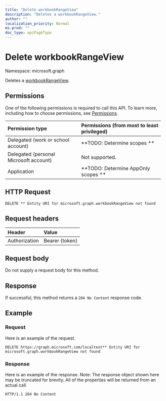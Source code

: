 ```yaml
---
title: "Delete workbookRangeView"
description: "Deletes a workbookRangeView."
author: ""
localization_priority: Normal
ms.prod: ""
doc_type: apiPageType
---
```


# Delete workbookRangeView

Namespace: microsoft.graph

Deletes a [workbookRangeView](../resources/workbookrangeview.md).

## Permissions
One of the following permissions is required to call this API. To learn more, including how to choose permissions, see [Permissions](/concepts/permissions-reference.md).

|Permission type|Permissions (from most to least privileged)|
|:---|:---|
|Delegated (work or school account)|**TODO: Determine scopes **|
|Delegated (personal Microsoft account)|Not supported.|
|Application|**TODO: Determine AppOnly scopes **|

## HTTP Request
<!-- {
  "blockType": "ignored"
}
-->
``` http
DELETE ** Entity URI for microsoft.graph.workbookRangeView not found
```

## Request headers
|Header|Value|
|:---|:---|
|Authorization|Bearer {token}|

## Request body
Do not supply a request body for this method.

## Response
If successful, this method returns a `204 No Content` response code.

## Example

### Request
Here is an example of the request.
<!-- {
  "blockType": "request",
  "name": "delete_workbookrangeview"
}
-->
``` http
DELETE https://graph.microsoft.com/localtest** Entity URI for microsoft.graph.workbookRangeView not found
```

### Response
Here is an example of the response. Note: The response object shown here may be truncated for brevity. All of the properties will be returned from an actual call.
<!-- {
  "blockType": "response",
  "truncated": true
}
-->
``` http
HTTP/1.1 204 No Content
```

